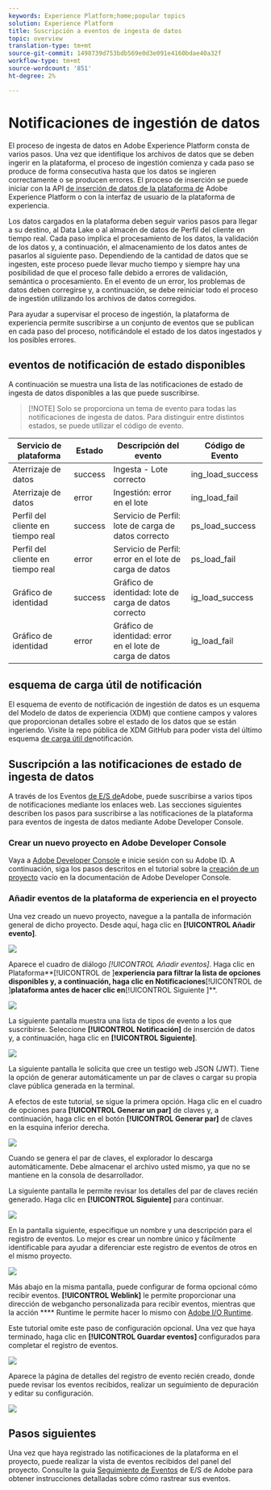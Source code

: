 ```yaml
---
keywords: Experience Platform;home;popular topics
solution: Experience Platform
title: Suscripción a eventos de ingesta de datos
topic: overview
translation-type: tm+mt
source-git-commit: 1498739d753bdb569e0d3e091e4160bdae40a32f
workflow-type: tm+mt
source-wordcount: '851'
ht-degree: 2%

---
```



# Notificaciones de ingestión de datos

El proceso de ingesta de datos en Adobe Experience Platform consta de varios pasos. Una vez que identifique los archivos de datos que se deben ingerir en la plataforma, el proceso de ingestión comienza y cada paso se produce de forma consecutiva hasta que los datos se ingieren correctamente o se producen errores. El proceso de inserción se puede iniciar con la API [de inserción de datos de la plataforma de](https://www.adobe.io/apis/experienceplatform/home/api-reference.html#!acpdr/swagger-specs/ingest-api.yaml) Adobe Experience Platform o con la interfaz de usuario de la plataforma de experiencia.

Los datos cargados en la plataforma deben seguir varios pasos para llegar a su destino, al Data Lake o al almacén de datos de Perfil del cliente en tiempo real. Cada paso implica el procesamiento de los datos, la validación de los datos y, a continuación, el almacenamiento de los datos antes de pasarlos al siguiente paso. Dependiendo de la cantidad de datos que se ingesten, este proceso puede llevar mucho tiempo y siempre hay una posibilidad de que el proceso falle debido a errores de validación, semántica o procesamiento. En el evento de un error, los problemas de datos deben corregirse y, a continuación, se debe reiniciar todo el proceso de ingestión utilizando los archivos de datos corregidos.

Para ayudar a supervisar el proceso de ingestión, la plataforma de experiencia permite suscribirse a un conjunto de eventos que se publican en cada paso del proceso, notificándole el estado de los datos ingestados y los posibles errores.

## eventos de notificación de estado disponibles

A continuación se muestra una lista de las notificaciones de estado de ingesta de datos disponibles a las que puede suscribirse.

>[!NOTE] Solo se proporciona un tema de evento para todas las notificaciones de ingesta de datos. Para distinguir entre distintos estados, se puede utilizar el código de evento.

| Servicio de plataforma | Estado | Descripción del evento | Código de Evento |
| ---------------- | ------ | ----------------- | ---------- |
| Aterrizaje de datos | success | Ingesta - Lote correcto | ing_load_success |
| Aterrizaje de datos | error | Ingestión: error en el lote | ing_load_fail |
| Perfil del cliente en tiempo real | success | Servicio de Perfil: lote de carga de datos correcto | ps_load_success |
| Perfil del cliente en tiempo real | error | Servicio de Perfil: error en el lote de carga de datos | ps_load_fail |
| Gráfico de identidad | success | Gráfico de identidad: lote de carga de datos correcto | ig_load_success |
| Gráfico de identidad | error | Gráfico de identidad: error en el lote de carga de datos | ig_load_fail |

## esquema de carga útil de notificación

El esquema de evento de notificación de ingestión de datos es un esquema del Modelo de datos de experiencia (XDM) que contiene campos y valores que proporcionan detalles sobre el estado de los datos que se están ingeriendo. Visite la repo pública de XDM GitHub para poder vista del último esquema [de carga útil de](https://github.com/adobe/xdm/blob/master/schemas/common/notifications/ingestion.schema.json)notificación.

## Suscripción a las notificaciones de estado de ingesta de datos

A través de los Eventos [de E/S de](https://www.adobe.io/apis/experienceplatform/events.html)Adobe, puede suscribirse a varios tipos de notificaciones mediante los enlaces web. Las secciones siguientes describen los pasos para suscribirse a las notificaciones de la plataforma para eventos de ingesta de datos mediante Adobe Developer Console.

### Crear un nuevo proyecto en Adobe Developer Console

Vaya a [Adobe Developer Console](https://www.adobe.com/go/devs_console_ui) e inicie sesión con su Adobe ID. A continuación, siga los pasos descritos en el tutorial sobre la [creación de un proyecto](https://www.adobe.io/apis/experienceplatform/console/docs.html#!AdobeDocs/adobeio-console/master/projects-empty.md) vacío en la documentación de Adobe Developer Console.

### Añadir eventos de la plataforma de experiencia en el proyecto

Una vez creado un nuevo proyecto, navegue a la pantalla de información general de dicho proyecto. Desde aquí, haga clic en **[!UICONTROL Añadir evento]**.

![](../images/quality/subscribe-events/add-event-button.png)

Aparece el cuadro de diálogo _[!UICONTROL Añadir eventos]_. Haga clic en Plataforma**[!UICONTROL  de ]**experiencia para filtrar la lista de opciones disponibles y, a continuación, haga clic en Notificaciones**[!UICONTROL  de ]**plataforma antes de hacer clic en**[!UICONTROL  Siguiente ]**.

![](../images/quality/subscribe-events/select-platform-events.png)

La siguiente pantalla muestra una lista de tipos de evento a los que suscribirse. Seleccione **[!UICONTROL Notificación]** de inserción de datos y, a continuación, haga clic en **[!UICONTROL Siguiente]**.

![](../images/quality/subscribe-events/choose-event-subscriptions.png)

La siguiente pantalla le solicita que cree un testigo web JSON (JWT). Tiene la opción de generar automáticamente un par de claves o cargar su propia clave pública generada en la terminal.

A efectos de este tutorial, se sigue la primera opción. Haga clic en el cuadro de opciones para **[!UICONTROL Generar un par]** de claves y, a continuación, haga clic en el botón **[!UICONTROL Generar par]** de claves en la esquina inferior derecha.

![](../images/quality/subscribe-events/generate-keypair.png)

Cuando se genera el par de claves, el explorador lo descarga automáticamente. Debe almacenar el archivo usted mismo, ya que no se mantiene en la consola de desarrollador.

La siguiente pantalla le permite revisar los detalles del par de claves recién generado. Haga clic en **[!UICONTROL Siguiente]** para continuar.

![](../images/quality/subscribe-events/keypair-generated.png)

En la pantalla siguiente, especifique un nombre y una descripción para el registro de eventos. Lo mejor es crear un nombre único y fácilmente identificable para ayudar a diferenciar este registro de eventos de otros en el mismo proyecto.

![](../images/quality/subscribe-events/registration-details.png)

Más abajo en la misma pantalla, puede configurar de forma opcional cómo recibir eventos. **[!UICONTROL Weblink]** le permite proporcionar una dirección de webgancho personalizada para recibir eventos, mientras que la acción **** Runtime le permite hacer lo mismo con [Adobe I/O Runtime](https://www.adobe.io/apis/experienceplatform/runtime/docs.html).

Este tutorial omite este paso de configuración opcional. Una vez que haya terminado, haga clic en **[!UICONTROL Guardar eventos]** configurados para completar el registro de eventos.

![](../images/quality/subscribe-events/receive-events.png)

Aparece la página de detalles del registro de evento recién creado, donde puede revisar los eventos recibidos, realizar un seguimiento de depuración y editar su configuración.

![](../images/quality/subscribe-events/registration-complete.png)

## Pasos siguientes

Una vez que haya registrado las notificaciones de la plataforma en el proyecto, puede realizar la vista de eventos recibidos del panel del proyecto. Consulte la guía [Seguimiento de Eventos](https://www.adobe.io/apis/experienceplatform/events/docs.html#!adobedocs/adobeio-events/master/support/tracing.md) de E/S de Adobe para obtener instrucciones detalladas sobre cómo rastrear sus eventos.
